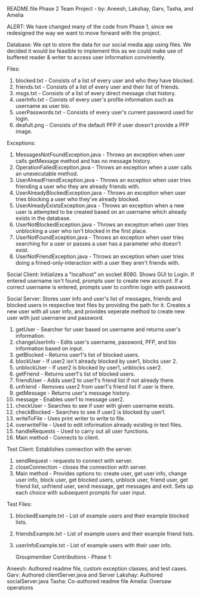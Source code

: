 README.file Phase 2 Team Project - by: Aneesh, Lakshay, Garv, Tasha, and Amelia

ALERT: We have changed many of the code from Phase 1, since we redesigned the way we want to move forward with the project. 

Database: We opt to store the data for our social media app using files. We decided it would be feasible to implement this as we could make use of buffered reader & writer to access user information conviniently.

Files:
1. blocked.txt - Consists of a list of every user and who they have blocked.
2. friends.txt - Consists of a list of every user and their list of friends.
3. msgs.txt - Consists of a list of every direct message chat history.
4. userInfo.txt - Conists of every user's profile information such as username as user bio.
5. userPasswords.txt - Consists of every user's current password used for login.
6. deafult.png - Consists of the default PFP if user doesn't provide a PFP image. 

Exceptions:
1. MessagesNotFoundException.java - Throws an exception when user calls getMessage method and has no message history.
2. OperationFailedException.java - Throws an exception when a user calls an unexecutable method.
3. UserAlreadFriendException.java - Throws an exception when user tries friending a user who they are already friends with.
4. UserAlreadyBlockedException.java - Throws an exception when user tries blocking a user who they've already blocked.
5. UserAlreadyExistsException.java - Throws an exception when a new user is attempted to be created based on an username which already exists in the database. 
6. UserNotBlockedException.java - Throws an exception when user tries unblocking a user who isn't blocked in the first place. 
7. UserNotFoundException.java - Throws an exception when user tries searching for a user or passes a user has a parameter who doesn't exist. 
8. UserNotFriendException.java - Throws an exception when user tries doing a frined-only-interaction with a user they aren't friends with.

Social Client:
Initializes a "localhost" on socket 8080. Shows GUI to Login. If entered username isn't found, prompts user to create new account. If a correct username is entered, prompts user to confirm login with password.

Social Server:
Stores user info and user's list of messages, friends and blocked users in respective text files by providing the path for it. Creates a new user with all user info, and provides seperate method to create new user with just username and password. 
1. getUser - Searcher for user based on username and returns user's information.
2. changeUserInfo - Edits user's username, password, PFP, and bio information based on input.
3. getBlocked - Returns user1's list of blocked users.
4. blockUser - If user2 isn't already blocked by user1, blocks user 2. 
5. unblockUser - If user2 is blocked by user1, unblocks user2. 
6. getFriend - Returns user1's list of blocked users.
7. friendUser - Adds user2 to user1's friend list if not already there.
8. unfriend - Removes user2 from user1's friend list if user is there.
9. getMessage - Returns user's message history.
10. message - Enables user1 to message user2.
11. checkUser - Searches to see if user with given username exists.
12. checkBlocked - Searches to see if user2 is blocked by user1.
13. writeToFile - Uses print writer to write to file.
14. overwriteFile - Used to edit information already existing in text files.
15. handleRequests - Used to carry out all user functions.
16. Main method - Connects to client.

Test Client: 
Establishes connection with the server. 
1. sendRequest - requests to connect with server.
2. closeConnection - closes the connection with server.
3. Main method - Provides options to: create user, get user info, change user info, block user, get blocked users, unblock user, friend user, get friend list, unfriend user, send message, get messages and exit. Sets up each choice with subsequent prompts for user input.

Test Files:
1. blockedExample.txt - List of example users and their example blocked lists. 
2. friendsExample.txt - List of example users and their example friend lists.
3. userInfoExample.txt - List of example users with their user info.

   Groupmember Contributions - Phase 1:

Aneesh: Authored readme file, custom exception classes, and test cases.
Garv: Authored clientServer.java and Server
Lakshay: Authored socialServer.java
Tasha: Co-authored readme file
Amelia: Oversaw operations
